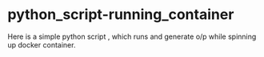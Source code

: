 # python_script-running_container
Here is a simple python script , which runs and generate o/p while spinning up docker container.
